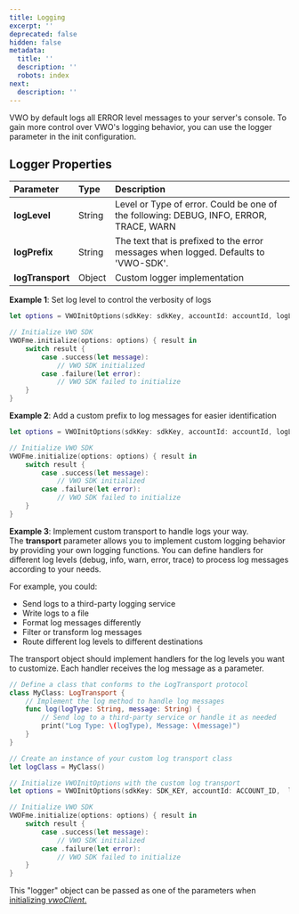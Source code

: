 ```yaml
---
title: Logging
excerpt: ''
deprecated: false
hidden: false
metadata:
  title: ''
  description: ''
  robots: index
next:
  description: ''
---
```

VWO by default logs all ERROR level messages to your server's console. To gain more control over VWO's logging behavior, you can use the logger parameter in the init configuration.

## Logger Properties

| Parameter        | Type   | Description                                                                            |
| :--------------- | :----- | :------------------------------------------------------------------------------------- |
| **logLevel**     | String | Level or Type of error. Could be one of the following: DEBUG, INFO, ERROR, TRACE, WARN |
| **logPrefix**    | String | The text that is prefixed to the error messages when logged. Defaults to 'VWO-SDK'.    |
| **logTransport** | Object | Custom logger implementation                                                           |

**Example 1**: Set log level to control the verbosity of logs

```swift
let options = VWOInitOptions(sdkKey: sdkKey, accountId: accountId, logLevel: .info)

// Initialize VWO SDK
VWOFme.initialize(options: options) { result in
    switch result {
        case .success(let message):
            // VWO SDK initialized
        case .failure(let error):
            // VWO SDK failed to initialize
    }
}
```

**Example 2**: Add a custom prefix to log messages for easier identification

```swift
let options = VWOInitOptions(sdkKey: sdkKey, accountId: accountId, logLevel: .info, logPrefix: "CUSTOM_LOG_PREFIX")

// Initialize VWO SDK
VWOFme.initialize(options: options) { result in
    switch result {
        case .success(let message):
            // VWO SDK initialized
        case .failure(let error):
            // VWO SDK failed to initialize
    }
}
```

**Example 3**: Implement custom transport to handle logs your way.\
The **transport** parameter allows you to implement custom logging behavior by providing your own logging functions. You can define handlers for different log levels (debug, info, warn, error, trace) to process log messages according to your needs.

For example, you could:

* Send logs to a third-party logging service
* Write logs to a file
* Format log messages differently
* Filter or transform log messages
* Route different log levels to different destinations

The transport object should implement handlers for the log levels you want to customize. Each handler receives the log message as a parameter.

```swift
// Define a class that conforms to the LogTransport protocol
class MyClass: LogTransport {
    // Implement the log method to handle log messages
    func log(logType: String, message: String) {
        // Send log to a third-party service or handle it as needed
        print("Log Type: \(logType), Message: \(message)")
    }
}

// Create an instance of your custom log transport class
let logClass = MyClass()

// Initialize VWOInitOptions with the custom log transport
let options = VWOInitOptions(sdkKey: SDK_KEY, accountId: ACCOUNT_ID,  logTransport:logClass)

// Initialize VWO SDK
VWOFme.initialize(options: options) { result in
    switch result {
        case .success(let message):
            // VWO SDK initialized
        case .failure(let error):
            // VWO SDK failed to initialize
    }
}
```

This "logger" object can be passed as one of the parameters when [initializing *vwoClient*.](https://developers.vwo.com/v2/docs/fme-initialization)
